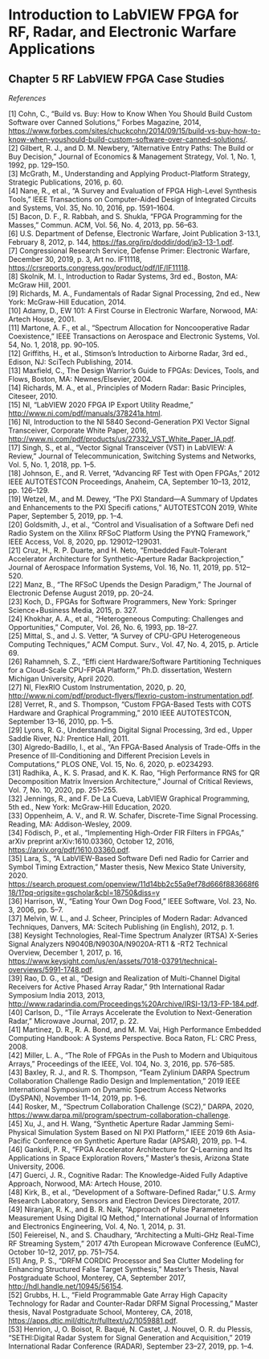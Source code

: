 # Introduction to LabVIEW FPGA for RF, Radar, and Electronic Warfare Applications  
## Chapter 5 RF LabVIEW FPGA Case Studies  

*References*  

[1] Cohn, C., “Build vs. Buy: How to Know When You Should Build Custom Software over Canned Solutions,” Forbes Magazine, 2014, https://www.forbes.com/sites/chuckcohn/2014/09/15/build-vs-buy-how-to-know-when-youshould-build-custom-software-over-canned-solutions/.  
[2] Gilbert, R. J., and D. M. Newbery, “Alternative Entry Paths: The Build or Buy Decision,” Journal of Economics & Management Strategy, Vol. 1, No. 1, 1992, pp. 129–150.  
[3] McGrath, M., Understanding and Applying Product-Platform Strategy, Strategic Publications, 2016, p. 60.  
[4] Nane, R., et al., “A Survey and Evaluation of FPGA High-Level Synthesis Tools,” IEEE Transactions on Computer-Aided Design of Integrated Circuits and Systems, Vol. 35, No. 10, 2016, pp. 1591–1604.  
[5] Bacon, D. F., R. Rabbah, and S. Shukla, “FPGA Programming for the Masses,” Commun. ACM, Vol. 56, No. 4, 2013, pp. 56–63.  
[6] U.S. Department of Defense, Electronic Warfare, Joint Publication 3-13.1, February 8, 2012, p. 144, https://fas.org/irp/doddir/dod/jp3-13-1.pdf.  
[7] Congressional Research Service, Defense Primer: Electronic Warfare, December 30, 2019, p. 3, Art no. IF11118, https://crsreports.congress.gov/product/pdf/IF/IF11118.  
[8] Skolnik, M. I., Introduction to Radar Systems, 3rd ed., Boston, MA: McGraw Hill, 2001.  
[9] Richards, M. A., Fundamentals of Radar Signal Processing, 2nd ed., New York: McGraw-Hill Education, 2014.  
[10] Adamy, D., EW 101: A First Course in Electronic Warfare, Norwood, MA: Artech House, 2001.  
[11] Martone, A. F., et al., “Spectrum Allocation for Noncooperative Radar Coexistence,” IEEE Transactions on Aerospace and Electronic Systems, Vol. 54, No. 1, 2018, pp. 90–105.  
[12] Griffiths, H., et al., Stimson’s Introduction to Airborne Radar, 3rd ed., Edison, NJ: SciTech Publishing, 2014.  
[13] Maxfield, C., The Design Warrior’s Guide to FPGAs: Devices, Tools, and Flows, Boston, MA: Newnes/Elsevier, 2004.  
[14] Richards, M. A., et al., Principles of Modern Radar: Basic Principles, Citeseer, 2010.  
[15] NI, “LabVIEW 2020 FPGA IP Export Utility Readme,” http://www.ni.com/pdf/manuals/378241a.html.  
[16] NI, Introduction to the NI 5840 Second-Generation PXI Vector Signal Transceiver, Corporate White Paper, 2016, http://www.ni.com/pdf/products/us/27332_VST_White_Paper_IA.pdf.  
[17] Singh, S., et al., “Vector Signal Transceiver (VST) in LabVIEW: A Review,” Journal of Telecommunication, Switching Systems and Networks, Vol. 5, No. 1, 2018, pp. 1–5.  
[18] Johnson, E., and R. Verret, “Advancing RF Test with Open FPGAs,” 2012 IEEE AUTOTESTCON Proceedings, Anaheim, CA, September 10–13, 2012, pp. 126–129.  
[19] Wetzel, M., and M. Dewey, “The PXI Standard—A Summary of Updates and Enhancements to the PXI Specifi cations,” AUTOTESTCON 2019, White Paper, September 5, 2019, pp. 1–4.  
[20] Goldsmith, J., et al., “Control and Visualisation of a Software Defi ned Radio System on the Xilinx RFSoC Platform Using the PYNQ Framework,” IEEE Access, Vol. 8, 2020, pp. 129012–129031.  
[21] Cruz, H., R. P. Duarte, and H. Neto, “Embedded Fault-Tolerant Accelerator Architecture for Synthetic-Aperture Radar Backprojection,” Journal of Aerospace Information Systems, Vol. 16, No. 11, 2019, pp. 512–520.  
[22] Manz, B., “The RFSoC Upends the Design Paradigm,” The Journal of Electronic Defense August 2019, pp. 20–24.  
[23] Koch, D., FPGAs for Software Programmers, New York: Springer Science+Business Media, 2015, p. 327.  
[24] Khokhar, A. A., et al., “Heterogeneous Computing: Challenges and Opportunities,” Computer, Vol. 26, No. 6, 1993, pp. 18–27.  
[25] Mittal, S., and J. S. Vetter, “A Survey of CPU-GPU Heterogeneous Computing Techniques,” ACM Comput. Surv., Vol. 47, No. 4, 2015, p. Article 69.  
[26] Rahamneh, S. Z., “Effi cient Hardware/Software Partitioning Techniques for a Cloud-Scale CPU-FPGA Platform,” Ph.D. dissertation, Western Michigan University, April 2020.  
[27] NI, FlexRIO Custom Instrumentation, 2020, p. 20, http://www.ni.com/pdf/product-flyers/flexrio-custom-instrumentation.pdf.  
[28] Verret, R., and S. Thompson, “Custom FPGA-Based Tests with COTS Hardware and Graphical Programming,” 2010 IEEE AUTOTESTCON, September 13–16, 2010, pp. 1–5.  
[29] Lyons, R. G., Understanding Digital Signal Processing, 3rd ed., Upper Saddle River, NJ: Prentice Hall, 2011.  
[30] Algredo-Badillo, I., et al., “An FPGA-Based Analysis of Trade-Offs in the Presence of Ill-Conditioning and Different Precision Levels in Computations,” PLOS ONE, Vol. 15, No. 6, 2020, p. e0234293.  
[31] Radhika, A., K. S. Prasad, and K. K. Rao, “High Performance RNS for QR Decomposition Matrix Inversion Architecture,” Journal of Critical Reviews, Vol. 7, No. 10, 2020, pp. 251–255.  
[32] Jennings, R., and F. De La Cueva, LabVIEW Graphical Programming, 5th ed., New York: McGraw-Hill Education, 2020.  
[33] Oppenheim, A. V., and R. W. Schafer, Discrete-Time Signal Processing. Reading, MA: Addison-Wesley, 2009.  
[34] Födisch, P., et al., “Implementing High-Order FIR Filters in FPGAs,” arXiv preprint arXiv:1610.03360, October 12, 2016, https://arxiv.org/pdf/1610.03360.pdf.  
[35] Lara, S., “A LabVIEW-Based Software Defi ned Radio for Carrier and Symbol Timing Extraction,” Master thesis, New Mexico State University, 2020. https://search.proquest.com/openview/11d14bb2c55a9ef78d666f883668f618/1?pq-origsite=gscholar&cbl=18750&diss=y  
[36] Harrison, W., “Eating Your Own Dog Food,” IEEE Software, Vol. 23, No. 3, 2006, pp. 5–7.  
[37] Melvin, W. L., and J. Scheer, Principles of Modern Radar: Advanced Techniques, Danvers, MA: Scitech Publishing (in English), 2012, p. 1.  
[38] Keysight Technologies, Real-Time Spectrum Analyzer (RTSA) X-Series Signal Analyzers N9040B/N9030A/N9020A-RT1 & -RT2 Technical Overview, December 1, 2017, p. 16, https://www.keysight.com/us/en/assets/7018-03791/technical-overviews/5991-1748.pdf.  
[39] Rao, D. G., et al., “Design and Realization of Multi-Channel Digital Receivers for Active Phased Array Radar,” 9th International Radar Symposium India 2013, 2013, http://www.radarindia.com/Proceedings%20Archive/IRSI-13/13-FP-184.pdf.  
[40] Carlson, D., “Tile Arrays Accelerate the Evolution to Next-Generation Radar,” Microwave Journal, 2017, p. 22.  
[41] Martinez, D. R., R. A. Bond, and M. M. Vai, High Performance Embedded Computing Handbook: A Systems Perspective. Boca Raton, FL: CRC Press, 2008.  
[42] Miller, L. A., “The Role of FPGAs in the Push to Modern and Ubiquitous Arrays,” Proceedings of the IEEE, Vol. 104, No. 3, 2016, pp. 576–585.  
[43] Baxley, R. J., and R. S. Thompson, “Team Zylinium DARPA Spectrum Collaboration Challenge Radio Design and Implementation,” 2019 IEEE International Symposium on Dynamic Spectrum Access Networks (DySPAN), November 11–14, 2019, pp. 1–6.  
[44] Rosker, M., “Spectrum Collaboration Challenge (SC2),” DARPA, 2020, https://www.darpa.mil/program/spectrum-collaboration-challenge.  
[45] Xu, J., and H. Wang, “Synthetic Aperture Radar Jamming Semi-Physical Simulation System Based on NI PXI Platform,” IEEE 2019 6th Asia-Pacific Conference on Synthetic Aperture Radar (APSAR), 2019, pp. 1–4.  
[46] Gankidi, P. R., “FPGA Accelerator Architecture for Q-Learning and Its Applications in Space Exploration Rovers,” Master’s thesis, Arizona State University, 2006.  
[47] Guerci, J. R., Cognitive Radar: The Knowledge-Aided Fully Adaptive Approach, Norwood, MA: Artech House, 2010.  
[48] Kirk, B., et al., “Development of a Software-Defined Radar,” U.S. Army Research Laboratory, Sensors and Electron Devices Directorate, 2017.  
[49] Niranjan, R. K., and B. R. Naik, “Approach of Pulse Parameters Measurement Using Digital IQ Method,” International Journal of Information and Electronics Engineering, Vol. 4, No. 1, 2014, p. 31.  
[50] Feiereisel, N., and S. Chaudhary, “Architecting a Multi-GHz Real-Time RF Streaming System,” 2017 47th European Microwave Conference (EuMC), October 10–12, 2017, pp. 751–754.  
[51] Ang, P. S., “DRFM CORDIC Processor and Sea Clutter Modeling for Enhancing Structured False Target Synthesis,” Master’s Thesis, Naval Postgraduate School, Monterey, CA, September 2017, http://hdl.handle.net/10945/56154.  
[52] Grubbs, H. L., “Field Programmable Gate Array High Capacity Technology for Radar and Counter-Radar DRFM Signal Processing,” Master thesis, Naval Postgraduate School, Monterey, CA, 2018, https://apps.dtic.mil/dtic/tr/fulltext/u2/1059881.pdf.  
[53] Henrion, J, O. Boisot, R. Baqué, N. Castet, J. Nouvel, O. R. du Plessis, “SETHI:Digital Radar System for Signal Generation and Acquisition,” 2019 International Radar Conference (RADAR), September 23–27, 2019, pp. 1–4.  
